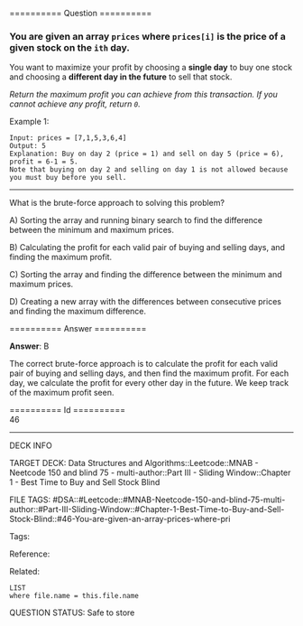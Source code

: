 ========== Question ==========  

### You are given an array `prices` where `prices[i]` is the price of a given stock on the `ith` day.

You want to maximize your profit by choosing a **single day** to buy one stock
and choosing a **different day in the future** to sell that stock.

_Return the maximum profit you can achieve from this transaction. If you cannot
achieve any profit, return `0`._

Example 1:

```
Input: prices = [7,1,5,3,6,4]
Output: 5
Explanation: Buy on day 2 (price = 1) and sell on day 5 (price = 6), profit = 6-1 = 5.
Note that buying on day 2 and selling on day 1 is not allowed because you must buy before you sell.
```

---

What is the brute-force approach to solving this problem?

A) Sorting the array and running binary search to find the difference between
the minimum and maximum prices.

B) Calculating the profit for each valid pair of buying and selling days, and
finding the maximum profit.

C) Sorting the array and finding the difference between the minimum and maximum
prices.

D) Creating a new array with the differences between consecutive prices and
finding the maximum difference.  

========== Answer ==========  

**Answer**: B

The correct brute-force approach is to calculate the profit for each valid pair
of buying and selling days, and then find the maximum profit. For each day, we
calculate the profit for every other day in the future. We keep track of the
maximum profit seen.

========== Id ==========  
46

---

DECK INFO

TARGET DECK: Data Structures and Algorithms::Leetcode::MNAB - Neetcode 150 and blind 75 - multi-author::Part III - Sliding Window::Chapter 1 - Best Time to Buy and Sell Stock Blind

FILE TAGS: #DSA::#Leetcode::#MNAB-Neetcode-150-and-blind-75-multi-author::#Part-III-Sliding-Window::#Chapter-1-Best-Time-to-Buy-and-Sell-Stock-Blind::#46-You-are-given-an-array-prices-where-pri

Tags:

Reference:

Related:

```dataview
LIST
where file.name = this.file.name
```
QUESTION STATUS: Safe to store
